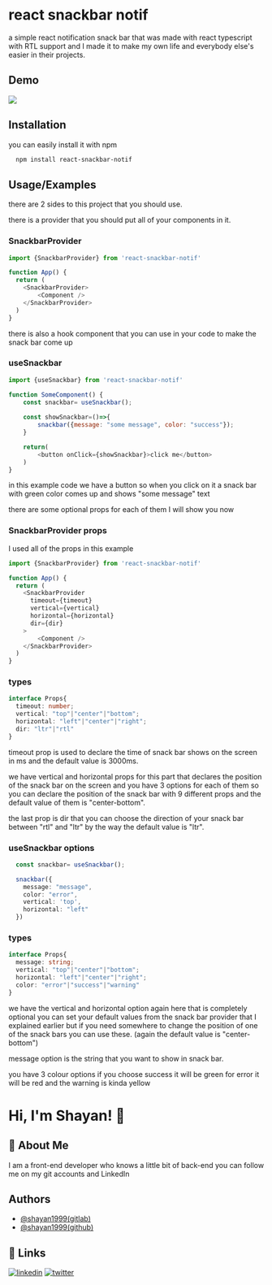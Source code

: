 
# react snackbar notif


a simple react notification snack bar that was made with react typescript with RTL support and I made it to make my own life and everybody else's easier in their projects.
## Demo
![](https://s24.picofile.com/file/8452780618/demo.gif)
## Installation

you can easily install it with npm

```bash
  npm install react-snackbar-notif

```
    
## Usage/Examples
there are 2 sides to this project that you should use.

there is a provider that you should put all of your components in it.

### SnackbarProvider

```javascript
import {SnackbarProvider} from 'react-snackbar-notif'

function App() {
  return (
    <SnackbarProvider>
        <Component />
    </SnackbarProvider>
  )
}
```
there is also a hook component that you can use in your code to make the snack bar come up 

### useSnackbar

```javascript
import {useSnackbar} from 'react-snackbar-notif'

function SomeComponent() {
    const snackbar= useSnackbar();
    
    const showSnackbar=()=>{
        snackbar({message: "some message", color: "success"});
    }

    return(
        <button onClick={showSnackbar}>click me</button>
    )
}
```
in this example code we have a button so when you click on it a snack bar with green color comes up and shows "some message" text

there are some optional props for each of them I will show you now

### SnackbarProvider props

I used all of the props in this example

```javascript
import {SnackbarProvider} from 'react-snackbar-notif'

function App() {
  return (
    <SnackbarProvider 
      timeout={timeout}
      vertical={vertical}
      horizontal={horizontal}
      dir={dir}
    >
        <Component />
    </SnackbarProvider>
  )
}
```
### types
```typescript
interface Props{
  timeout: number;
  vertical: "top"|"center"|"bottom";
  horizontal: "left"|"center"|"right";
  dir: "ltr"|"rtl"
}
```
timeout prop is used to declare the time of snack bar shows on the screen in ms and the default value is 3000ms.

we have vertical and horizontal props for this part that declares the position of the snack bar on the screen and you have 3 options for each of them so you can declare the position of the snack bar with 9 different props and the default value of them is "center-bottom".

the last prop is dir that you can choose the direction of your snack bar between "rtl" and "ltr" by the way the default value is "ltr".

### useSnackbar options

```typescript
  const snackbar= useSnackbar();

  snackbar({
    message: "message",
    color: "error",
    vertical: 'top',
    horizontal: "left"
  })
```

### types
```typescript
interface Props{
  message: string;
  vertical: "top"|"center"|"bottom";
  horizontal: "left"|"center"|"right";
  color: "error"|"success"|"warning"
}
```
we have the vertical and horizontal option again here that is completely optional you can set your default values from the snack bar provider that I explained earlier but if you need somewhere to change the position of one of the snack bars you can use these. (again the default value is "center-bottom")

message option is the string that you want to show in snack bar.

you have 3 colour options if you choose success it will be green for error it will be red and the warning is kinda yellow


# Hi, I'm Shayan! 👋


## 🚀 About Me
I am a front-end developer who knows a little bit of back-end you can follow me on my git accounts and LinkedIn
## Authors

- [@shayan1999(gitlab)](https://gitlab.com/shayan1999)
- [@shayan1999(github)](https://github.com/shayan1999)

## 🔗 Links
[![linkedin](https://img.shields.io/badge/linkedin-0A66C2?style=for-the-badge&logo=linkedin&logoColor=white)](https://www.linkedin.com/in/ali-rostami-shyn/)
[![twitter](https://img.shields.io/badge/twitter-1DA1F2?style=for-the-badge&logo=twitter&logoColor=white)](https://twitter.com/shyn__99)

